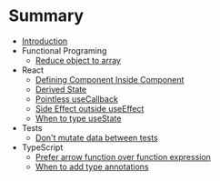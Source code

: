 # Summary

* [Introduction](readme.md)
* Functional Programing
  * [Reduce object to array](functional-programming/reduce-object-to-array.md)
* React
  * [Defining Component Inside Component](react/defining-component-inside-component.md)
  * [Derived State](react/derived-state.md)
  * [Pointless useCallback](react/pointless-use-callback.md)
  * [Side Effect outside useEffect](react/side-effects-outside-use-effect.md)
  * [When to type useState](react/when-to-type-use-state.md)
* Tests
  * [Don't mutate data between tests](tests/dont-mutate-data-between-tests.md)
* TypeScript
  * [Prefer arrow function over function expression](typescript/prefer-arrow-function-expression.md)
  * [When to add type annotations](typescript/when-to-add-type-annotations.md)

